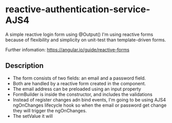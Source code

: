 # reactive-authentication-service-AJS4
A simple reactive login form using @Output()
I'm using reactive forms because of flexibility and simplicity on unit-test than template-driven forms.

Further infomation:
https://angular.io/guide/reactive-forms


## Description
- The form consists of two fields: an email and a password field. 
- Both are handled by a reactive form created in the component.
- The email address can be preloaded using an input property
- FormBuilder is inside the constructor, and includes the validations
- Instead of register changes adn bind events, I'm going to be using AJS4 ngOnChanges lifecycle hook so when the
email or password get change they will trigger the ngOnChanges.
- The setValue it will 



